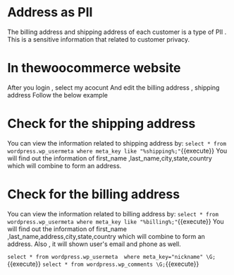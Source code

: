 # Address as PII
The billing address and shipping address of each customer is a type of PII . This is a sensitive information that related to customer privacy.



# In thewoocommerce website
After you login , select my acocunt
And edit the billing address , shipping address
Follow the below example
# Check for the shipping address
You can view the information related to shipping address by:
 `select * from wordpress.wp_usermeta where meta_key like "%shipping%;"`{{execute}}
 You will find out the information of first_name ,last_name,city,state,country
 which will combine to form an address.


# Check for the billing address
 You can view the information related to billing address by:
 `select * from wordpress.wp_usermeta where meta_key like "%billing%;"`{{execute}}
 You will find out the information of first_name ,last_name,address,city,state,country
 which will combine to form an address.
Also , it will shown user's email and phone as well.



 `select * from wordpress.wp_usermeta  where meta_key="nickname" \G;`{{execute}}
`select * from wordpress.wp_comments \G;`{{execute}}











